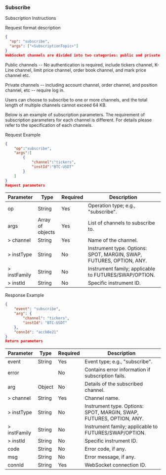 ### Subscribe
Subscription Instructions

Request format description

```json
{
  "op": "subscribe",
  "args": ["<SubscriptionTopic>"]
}
WebSocket channels are divided into two categories: public and private channels.
```

Public channels -- No authentication is required, include tickers channel, K-Line channel, limit price channel, order book channel, and mark price channel etc.

Private channels -- including account channel, order channel, and position channel, etc -- require log in.

Users can choose to subscribe to one or more channels, and the total length of multiple channels cannot exceed 64 KB.

Below is an example of subscription parameters. The requirement of subscription parameters for each channel is different. For details please refer to the specification of each channels.

Request Example

```json
{
    "op":"subscribe",
    "args":[
        {
            "channel":"tickers",
            "instId":"BTC-USDT"
        }
    ]
}
Request parameters
```

| Parameter    | Type             | Required | Description                                           |
|--------------|-----------------|----------|-------------------------------------------------------|
| op           | String           | Yes      | Operation type; e.g., "subscribe".                  |
| args         | Array of objects | Yes      | List of channels to subscribe to.                   |
| > channel    | String           | Yes      | Name of the channel.                                 |
| > instType   | String           | No       | Instrument type. Options: SPOT, MARGIN, SWAP, FUTURES, OPTION, ANY. |
| > instFamily | String           | No       | Instrument family; applicable to FUTURES/SWAP/OPTION. |
| > instId     | String           | No       | Specific instrument ID.                              |

Response Example

```json
{
    "event": "subscribe",
    "arg": {
        "channel": "tickers",
        "instId": "BTC-USDT"
    },
    "connId": "accb8e21"
}
Return parameters
```

| Parameter    | Type   | Required | Description                                                                 |
|--------------|--------|----------|-----------------------------------------------------------------------------|
| event        | String | Yes      | Event type; e.g., "subscribe".                                             |
| error        |        | No       | Contains error information if subscription fails.                           |
| arg          | Object | No       | Details of the subscribed channel.                                          |
| > channel    | String | Yes      | Channel name.                                                              |
| > instType   | String | No       | Instrument type. Options: SPOT, MARGIN, SWAP, FUTURES, OPTION, ANY.       |
| > instFamily | String | No       | Instrument family; applicable to FUTURES/SWAP/OPTION.                      |
| > instId     | String | No       | Specific instrument ID.                                                     |
| code         | String | No       | Error code, if any.                                                        |
| msg          | String | No       | Error message, if any.                                                     |
| connId       | String | Yes      | WebSocket connection ID.                                                   |
